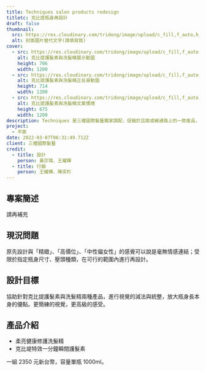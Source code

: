 ```yaml
---
title: Techniques salon products redesign
titletc: 克比提瓶身再設計
draft: false
thumbnail:
  src: https://res.cloudinary.com/tridong/image/upload/c_fill,f_auto,h_630,q_auto,w_1200/v1654476172/project/techniques-salon-products-redesign/02-%E5%85%8B%E6%AF%94%E6%8F%90%E8%AD%B7%E9%AB%AE%E7%B4%A0%E8%88%87%E6%B4%97%E9%AB%AE%E7%B2%BE%E7%93%B6%E8%BA%AB%E4%B8%BB%E5%9C%96%E5%8B%95%E7%95%AB.webp
  alt: 封面圖片替代文字(請填寫我)
cover:
  - src: https://res.cloudinary.com/tridong/image/upload/c_fill,f_auto,h_630,q_auto,w_1200/v1654476174/project/techniques-salon-products-redesign/03-%E5%85%8B%E6%AF%94%E6%8F%90%E8%AD%B7%E9%AB%AE%E7%B4%A0%E8%88%87%E6%B4%97%E9%AB%AE%E7%B2%BE%E7%93%B6%E8%BA%AB3%E7%A8%AE%E6%93%BA%E6%94%BE%E6%96%B9%E5%BC%8F%E5%8B%95%E7%95%AB.webp
    alt: 克比提護髮素與洗髮精展示動圖
    height: 706
    width: 1200
  - src: https://res.cloudinary.com/tridong/image/upload/c_fill,f_auto,h_630,q_auto,w_1200/v1654476172/project/techniques-salon-products-redesign/02-%E5%85%8B%E6%AF%94%E6%8F%90%E8%AD%B7%E9%AB%AE%E7%B4%A0%E8%88%87%E6%B4%97%E9%AB%AE%E7%B2%BE%E7%93%B6%E8%BA%AB%E4%B8%BB%E5%9C%96%E5%8B%95%E7%95%AB.webp
    alt: 克比提護髮素與洗髮精正反身動圖
    height: 714
    width: 1200
  - src: https://res.cloudinary.com/tridong/image/upload/c_fill,f_auto,h_630,q_auto,w_1200/v1654476174/project/techniques-salon-products-redesign/04-%E5%85%8B%E6%AF%94%E6%8F%90%E8%AD%B7%E9%AB%AE%E7%B4%A0%E8%88%87%E6%B4%97%E9%AB%AE%E7%B2%BE%E6%A9%AB%E5%B9%85.jpg
    alt: 克比提護髮素與洗髮精文案情境
    height: 675
    width: 1200
description: Techniques 是三櫻國際髮藝獨家調配，促銷於店面或線通路上的一款產品，針對護髮素與洗髮精現有包裝進行再設計，開闊更高價位需求的客群。
project:
  - 平面
date: 2022-03-07T06:31:49.712Z
client: 三櫻國際髮藝
credit:
  - title: 設計
    person: 黃宗瑋、王耀輝
  - title: 行銷
    person: 王耀輝、陳奕杉
---
```

## 專案簡述

請再補充

## 現況問題

原先設計與「精緻」、「高價位」、「中性偏女性」的感覺可以說是毫無情感連結；受限於指定瓶身尺寸、壓頭種類，在可行的範圍內進行再設計。

## 設計目標

協助針對克比提護髮素與洗髮精兩種產品，進行視覺的減法與統整，放大瓶身長本身的優點。更簡練的視覺，更高級的感受。

## 產品介紹

* 柔亮健康修護洗髮精
* 克比堤特效一分鐘瞬間護髮素

一組 2350 元新台幣，容量單瓶 1000ml。